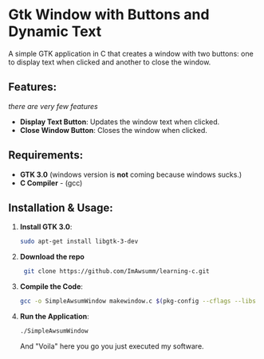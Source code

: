 # Gtk Window with Buttons and Dynamic Text

A simple GTK application in C that creates a window with two buttons: one to display text when clicked and another to close the window.

## Features: 
*there are very few features*
- **Display Text Button**: Updates the window text when clicked.
- **Close Window Button**: Closes the window when clicked.

## Requirements:
- **GTK 3.0**
    (windows version is **not** coming because windows sucks.)
- **C Compiler**
      - (gcc)

## Installation & Usage:

1. **Install GTK 3.0**:
   ```bash
   sudo apt-get install libgtk-3-dev
   ```
2. **Download the repo**
   ```bash
    git clone https://github.com/ImAwsumm/learning-c.git
   ```
3. **Compile the Code**:
   ```bash
   gcc -o SimpleAwsumWindow makewindow.c $(pkg-config --cflags --libs gtk+-3.0)
   ```

4. **Run the Application**:
   ```bash
   ./SimpleAwsumWindow
   ```

   And "Voila" here you go you just executed my software.
